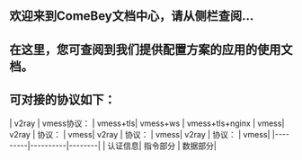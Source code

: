 ## 欢迎来到ComeBey文档中心，请从侧栏查阅...

## 在这里，您可查阅到我们提供配置方案的应用的使用文档。

## 可对接的协议如下：

| v2ray | vmess协议： | vmess+tls| vmess+ws | vmess+tls+nginx | vmess| v2ray | 协议： | vmess| v2ray | 协议： | vmess| v2ray | 协议： | vmess|
|---------|----------|--------|
| 认证信息| 指令部分 | 数据部分|

